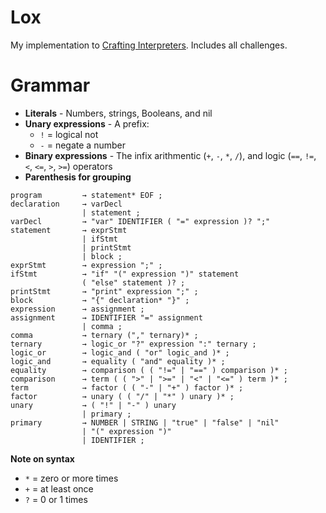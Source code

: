 # Lox

My implementation to [Crafting Interpreters](https://craftinginterpreters.com/). Includes all challenges. 

# Grammar

- **Literals** - Numbers, strings, Booleans, and nil
- **Unary expressions** - A prefix:
    - `!` = logical not
    - `-` = negate a number
- **Binary expressions** - The infix arithmentic (`+`, `-`, `*`, `/`), and logic (`==`, `!=`, `<`, `<=`, `>`, `>=`) operators
- **Parenthesis for grouping**


```
program         → statement* EOF ;
declaration     → varDecl
                | statement ;
varDecl         → "var" IDENTIFIER ( "=" expression )? ";"
statement       → exprStmt
                | ifStmt
                | printStmt 
                | block ;
exprStmt        → expression ";" ;
ifStmt          → "if" "(" expression ")" statement 
                ( "else" statement )? ;
printStmt       → "print" expression ";" ;
block           → "{" declaration* "}" ;
expression      → assignment ;
assignment      → IDENTIFIER "=" assignment
                | comma ;
comma           → ternary ("," ternary)* ;
ternary         → logic_or "?" expression ":" ternary ;
logic_or        → logic_and ( "or" logic_and )* ;
logic_and       → equality ( "and" equality )* ;
equality        → comparison ( ( "!=" | "==" ) comparison )* ;
comparison      → term ( ( ">" | ">=" | "<" | "<=" ) term )* ;
term            → factor ( ( "-" | "+" ) factor )* ;
factor          → unary ( ( "/" | "*" ) unary )* ;
unary           → ( "!" | "-" ) unary
                | primary ;
primary         → NUMBER | STRING | "true" | "false" | "nil"
                | "(" expression ")" 
                | IDENTIFIER ;
```

**Note on syntax**
- `*` = zero or more times
- `+` = at least once
- `?` = 0 or 1 times
